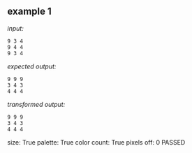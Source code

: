 
## example 1
*input:*
```
9 3 4
9 4 4
9 3 4
```
*expected output:*
```
9 9 9
3 4 3
4 4 4
```
*transformed output:*
```
9 9 9
3 4 3
4 4 4
```
size: True
palette: True
color count: True
pixels off: 0
PASSED
